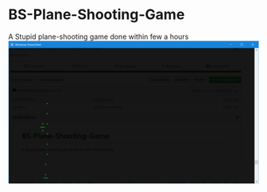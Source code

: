 # BS-Plane-Shooting-Game
A Stupid plane-shooting game done within few a hours
![game screen shot](https://github.com/EricEricEricJin/BS-Plane-Shooting-Game/blob/master/screenshot.png)
